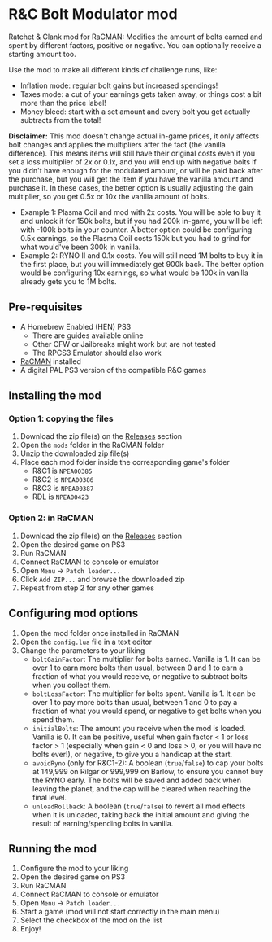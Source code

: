 # R&C Bolt Modulator mod

Ratchet & Clank mod for RaCMAN: Modifies the amount of bolts earned and spent by different factors, positive or negative. You can optionally receive a starting amount too.

Use the mod to make all different kinds of challenge runs, like:
- Inflation mode: regular bolt gains but increased spendings!
- Taxes mode: a cut of your earnings gets taken away, or things cost a bit more than the price label!
- Money bleed: start with a set amount and every bolt you get actually subtracts from the total!

**Disclaimer:** This mod doesn't change actual in-game prices, it only affects bolt changes and applies the multipliers after the fact (the vanilla difference). This means items will still have their original costs even if you set a loss multiplier of 2x or 0.1x, and you will end up with negative bolts if you didn't have enough for the modulated amount, or will be paid back after the purchase, but you will get the item if you have the vanilla amount and purchase it. In these cases, the better option is usually adjusting the gain multiplier, so you get 0.5x or 10x the vanilla amount of bolts.
- Example 1: Plasma Coil and mod with 2x costs. You will be able to buy it and unlock it for 150k bolts, but if you had 200k in-game, you will be left with -100k bolts in your counter. A better option could be configuring 0.5x earnings, so the Plasma Coil costs 150k but you had to grind for what would've been 300k in vanilla.
- Example 2: RYNO II and 0.1x costs. You will still need 1M bolts to buy it in the first place, but you will immediately get 900k back. The better option would be configuring 10x earnings, so what would be 100k in vanilla already gets you to 1M bolts.

## Pre-requisites

- A Homebrew Enabled (HEN) PS3
  - There are guides available online
  - Other CFW or Jailbreaks might work but are not tested
  - The RPCS3 Emulator should also work
- [RaCMAN](https://github.com/MichaelRelaxen/racman) installed
- A digital PAL PS3 version of the compatible R&C games

## Installing the mod

### Option 1: copying the files

1. Download the zip file(s) on the [Releases](https://github.com/Alados5/rac_usa_healthcare/releases) section
2. Open the `mods` folder in the RaCMAN folder
3. Unzip the downloaded zip file(s)
4. Place each mod folder inside the corresponding game's folder
   - R&C1 is `NPEA00385`
   - R&C2 is `NPEA00386`
   - R&C3 is `NPEA00387`
   - RDL is `NPEA00423`

### Option 2: in RaCMAN

1. Download the zip file(s) on the [Releases](https://github.com/Alados5/rac_usa_healthcare/releases) section
2. Open the desired game on PS3
3. Run RaCMAN
4. Connect RaCMAN to console or emulator
5. Open `Menu` -> `Patch loader...`
6. Click `Add ZIP...` and browse the downloaded zip
7. Repeat from step 2 for any other games

## Configuring mod options

1. Open the mod folder once installed in RaCMAN
2. Open the `config.lua` file in a text editor
3. Change the parameters to your liking
   - `boltGainFactor`: The multiplier for bolts earned. Vanilla is 1. It can be over 1 to earn more bolts than usual, between 0 and 1 to earn a fraction of what you would receive, or negative to subtract bolts when you collect them.
   - `boltLossFactor`: The multiplier for bolts spent. Vanilla is 1. It can be over 1 to pay more bolts than usual, between 1 and 0 to pay a fraction of what you would spend, or negative to get bolts when you spend them.
   - `initialBolts`: The amount you receive when the mod is loaded. Vanilla is 0. It can be positive, useful when gain factor < 1 or loss factor > 1 (especially when gain < 0 and loss > 0, or you will have no bolts ever!), or negative, to give you a handicap at the start.
   - `avoidRyno` (only for R&C1-2): A boolean (`true`/`false`) to cap your bolts at 149,999 on Rilgar or 999,999 on Barlow, to ensure you cannot buy the RYNO early. The bolts will be saved and added back when leaving the planet, and the cap will be cleared when reaching the final level.
   - `unloadRollback`: 	A boolean (`true`/`false`) to revert all mod effects when it is unloaded, taking back the initial amount and giving the result of earning/spending bolts in vanilla.

## Running the mod

1. Configure the mod to your liking
2. Open the desired game on PS3
3. Run RaCMAN
4. Connect RaCMAN to console or emulator
5. Open `Menu` -> `Patch loader...`
6. Start a game (mod will not start correctly in the main menu)
7. Select the checkbox of the mod on the list
8. Enjoy!

